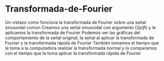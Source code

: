 # Transformada-de-Fourier
Un vistazo como funciona la transformada de Fourier sobre una señal sinusoidal común
Creamos una señal sinusoidal con argumento (2pi*f*t) y le aplicamos la transformada de Fourier
Podemos ver las gráficas del comportamiento de la señal original, la señal al aplicar la transformada de Fourier y la transformada rápida de Fourier
También tomamos el tiempo que le toma a la computadora realizar la transformada normal y lo comparamos con el tiempo que le toma aplicar la transformada rápida de Fourier
